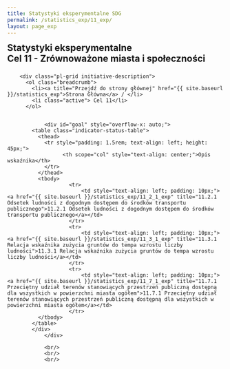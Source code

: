 ```yaml
---
title: Statystyki eksperymentalne SDG
permalink: /statistics_exp/11_exp/
layout: page_exp
---
```


<style>
	#chartcontrols {
	  height: auto;
	  padding: 5px 45px 0 15px;
	}
	#map {
			width: 500px;
			height: 500px;
	}
</style>

<div id="main" class="main-content initiative-content">
		<section class="pl-banner-exp-indicator">
            <div class="pl-grid">
                <div class="pl-banner-content">
                  <h1 style="margin-top: 15px;margin-bottom: 22px;">
                  Statystyki eksperymentalne<br />
                  Cel 11 - Zrównoważone miasta i społeczności
                  </h1>
                </div>
            </div>
        </section>

        <div class="pl-grid initiative-description">
          <ol class="breadcrumb">
            <li><a title="Przejdź do strony głównej" href="{{ site.baseurl }}/statistics_exp">Strona Główna</a> / </li>
            <li class="active"> Cel 11</li>
          </ol>


				<div id="goal" style="overflow-x: auto;">
		    <table class="indicator-status-table">
		      <thead>
		        <tr style="padding: 1.5rem; text-align: left; height: 45px;">
		              <th scope="col" style="text-align: center;">Opis wskaźnika</th>
		        </tr>
		      </thead>
		      <tbody>
						<tr>
							<td style="text-align: left; padding: 10px;"><a href="{{ site.baseurl }}/statistics_exp/11_2_1_exp" title="11.2.1 Odsetek ludności z dogodnym dostępem do środków transportu publicznego">11.2.1 Odsetek ludności z dogodnym dostępem do środków transportu publicznego</a></td>
						</tr>
						<tr>
							<td style="text-align: left; padding: 10px;"><a href="{{ site.baseurl }}/statistics_exp/11_3_1_exp" title="11.3.1 Relacja wskaźnika zużycia gruntów do tempa wzrostu liczby ludności">11.3.1 Relacja wskaźnika zużycia gruntów do tempa wzrostu liczby ludności</a></td>
						</tr>
						<tr>
							<td style="text-align: left; padding: 10px;"><a href="{{ site.baseurl }}/statistics_exp/11_7_1_exp" title="11.7.1 Przeciętny udział terenów stanowiących przestrzeń publiczną dostępną dla wszystkich w powierzchni miasta ogółem">11.7.1 Przeciętny udział terenów stanowiących przestrzeń publiczną dostępną dla wszystkich w powierzchni miasta ogółem</a></td>
						</tr>
		      </tbody>
		    </table>
		    </div>
				</div>

				<br/>
				<br/>
				<br/>
</div>

<script>




				$(document).ready(function() {
				    if (location.hash) {
				        $("a[href='" + location.hash + "']").tab("show");
								console.log("doc1");
				    }
				    $(document.body).on("click", "a[data-toggle]", function(event) {
				        location.hash = this.getAttribute("href");
								//ładowanie mapy
								if(location.hash === "#maps"){
									console.log(location.hash);
									//reload();
								}
				    });
				});
				$(window).on("popstate", function() {
				    var anchor = location.hash || $("a[data-toggle='tab']").first().attr("href");
				    $("a[href='" + anchor + "']").tab("show");
				});

				var currentLink = null;
				        function changeLinkColor(link){
				            if(currentLink!=null){
				                currentLink.style.color = link.style.color;
				            }
				            link.style.color = 'blue';
				            currentLink = link;
				        }
</script>
